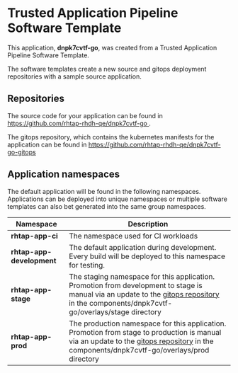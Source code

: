 # Trusted Application Pipeline Software Template

This application, **dnpk7cvtf-go**, was created from a Trusted Application Pipeline Software Template.

The software templates create a new source and gitops deployment repositories with a sample source application. 

## Repositories

The source code for your application can be found in [https://github.com/rhtap-rhdh-qe/dnpk7cvtf-go ](https://github.com/rhtap-rhdh-qe/dnpk7cvtf-go ).
 
The gitops repository, which contains the kubernetes manifests for the application can be found in 
[https://github.com/rhtap-rhdh-qe/dnpk7cvtf-go-gitops ](https://github.com/rhtap-rhdh-qe/dnpk7cvtf-go-gitops ) 

## Application namespaces 

The default application will be found in the following namespaces. Applications can be deployed into unique namespaces or multiple software templates can also bet generated into the same group namespaces.  

|  Namespace   |  Description   |  
| -------- | -------- |
| **rhtap-app-ci** | The namespace used for CI workloads |
| **rhtap-app-development** | The default application during development. Every build will be deployed to this namespace for testing. |
| **rhtap-app-stage** | The staging namespace for this application. Promotion from development to stage is manual via an update to the [gitops repository](https://github.com/rhtap-rhdh-qe/dnpk7cvtf-go-gitops ) in the components/dnpk7cvtf-go/overlays/stage directory |
| **rhtap-app-prod** | The production namespace for this application. Promotion from stage to production is manual via an update to the [gitops repository](https://github.com/rhtap-rhdh-qe/dnpk7cvtf-go-gitops ) in the components/dnpk7cvtf-go/overlays/prod directory |